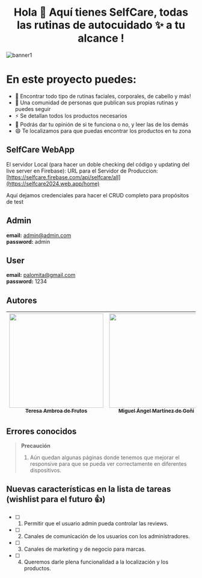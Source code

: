 <div align="center">
<h1 align="center">Hola 👋 Aquí tienes SelfCare, todas las rutinas de autocuidado ✨ a tu alcance !</h1>
</div>

![banner1](https://github.com/user-attachments/assets/29bda9b3-a58c-4c2e-8067-6467889b44a4)


   #  En este proyecto puedes:


- 🌱 Encontrar todo tipo de rutinas faciales, corporales, de cabello y más!
- 👯 Una comunidad de personas que publican sus propias rutinas y puedes seguir
- ⚡ Se detallan todos los productos necesarios
- 💬 Podrás dar tu opinión de si te funciona o no, y leer las de los demás
- 😄 Te localizamos para que puedas encontrar los productos en tu zona



## SelfCare WebApp


El servidor Local (para hacer un doble checking  del código y updating del live server en Firebase): 
URL para el Servidor de Produccion: [https://selfcare.firebase.com/api/selfcare/all](https://selfcare2024.web.app/home)

Aquí dejamos credenciales para hacer el CRUD completo para propósitos de test

## Admin

**email:** admin@admin.com  
**password:** admin  

## User

**email:** palomita@gmail.com  
**password:** 1234  

## Autores

| [<img src="https://avatars.githubusercontent.com/u/116809352?v=4" width=250><br><sub>Teresa Ambroa de Frutos</sub>](https://github.com/tereytere) | [<img src="https://avatars.githubusercontent.com/u/173776754?v=4" width=250><br><sub>Miguel Ángel Martínez de Goñi</sub>](https://github.com/Miguel-Up) | [<img src="https://avatars.githubusercontent.com/u/133347517?v=4" width=250><br><sub>Chiara Magnani</sub>](https://github.com/aryalith) | [<img src="https://avatars.githubusercontent.com/u/116038953?v=4" width=250><br><sub>Laura Laguna</sub>](https://github.com/Laulaguna) | [<img src="https://avatars.githubusercontent.com/u/174360003?v=4" width=250><br><sub>Ignacio Sampedro Olivera</sub>](https://github.com/Nachosam90) |
| :---: | :---: | :---: | :---: | :---: |


## Errores conocidos

> **Precaución**  
> 1. Aún quedan algunas páginas donde tenemos que mejorar el responsive para que se pueda ver correctamente en diferentes dispositivos.

## Nuevas características en la lista de tareas (wishlist para el futuro 👍)

- [ ] 1) Permitir que el usuario admin pueda controlar las reviews.
- [ ] 2) Canales de comunicación de los usuarios con los administradores.
- [ ] 3) Canales de marketing y de negocio para marcas.
- [ ] 4) Queremos darle plena funcionalidad a la localización y los productos.




